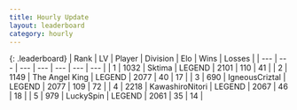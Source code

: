 ```yaml
---
title: Hourly Update
layout: leaderboard
category: hourly
---
```


{: .leaderboard}
| Rank | LV | Player | Division | Elo | Wins | Losses |
| --- | --- | --- | --- | --- | --- | --- |
| <span data-change="0">1</span> | 1032 | <span title="ID: 353063">Sktima</span> | LEGEND | <span data-change="-14">2101</span> | <span data-change="2">110</span> | <span data-change="2">41</span> |
| <span data-change="2">2</span> | 1149 | <span title="ID: 547162">The Angel King</span> | LEGEND | <span data-change="10">2077</span> | <span data-change="1">40</span> | <span data-change="0">17</span> |
| <span data-change="0">3</span> | 690 | <span title="ID: 69018">IgneousCriztal</span> | LEGEND | <span data-change="0">2077</span> | <span data-change="0">109</span> | <span data-change="0">72</span> |
| <span data-change="-2">4</span> | 2218 | <span title="ID: 164871">KawashiroNitori</span> | LEGEND | <span data-change="-19">2067</span> | <span data-change="0">46</span> | <span data-change="2">18</span> |
| <span data-change="0">5</span> | 979 | <span title="ID: 498412">LuckySpin</span> | LEGEND | <span data-change="0">2061</span> | <span data-change="0">35</span> | <span data-change="0">14</span> |